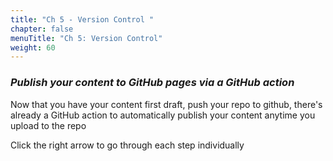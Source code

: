```yaml
---
title: "Ch 5 - Version Control "
chapter: false
menuTitle: "Ch 5: Version Control"
weight: 60
---
```


### ***Publish your content to GitHub pages via a GitHub action***

Now that you have your content first draft, push your repo to github, there's already a GitHub action to automatically publish your content anytime you upload to the repo

Click the right arrow to go through each step individually

